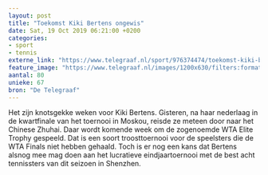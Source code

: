 ```yaml
---
layout: post
title: "Toekomst Kiki Bertens ongewis"
date: Sat, 19 Oct 2019 06:21:00 +0200
categories: 
- sport 
- tennis 
externe_link: "https://www.telegraaf.nl/sport/976374474/toekomst-kiki-bertens-ongewis"
feature_image: "https://www.telegraaf.nl/images/1200x630/filters:format(jpeg):quality(80)/cdn-kiosk-api.telegraaf.nl/169e40a2-f1f9-11e9-9fd1-02d2fb1aa1d7.jpg"
aantal: 80
unieke: 67
bron: "De Telegraaf"
---
```


<p class="intro">Het zijn knotsgekke weken voor Kiki Bertens. Gisteren, na haar nederlaag in de kwartfinale van het toernooi in Moskou, reisde ze meteen door naar het Chinese Zhuhai. Daar wordt komende week om de zogenoemde WTA Elite Trophy gespeeld. Dat is een soort troosttoernooi voor de speelsters die de WTA Finals niet hebben gehaald. Toch is er nog een kans dat Bertens alsnog mee mag doen aan het lucratieve eindjaartoernooi met de best acht tennissters van dit seizoen in Shenzhen.</p>
